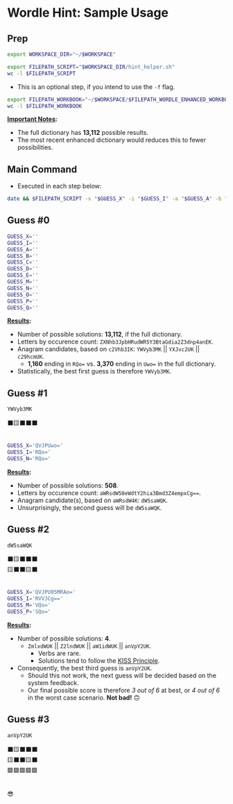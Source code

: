 # Wordle Hint: Sample Usage

## Prep
```sh
export WORKSPACE_DIR="~/$WORKSPACE"

export FILEPATH_SCRIPT="$WORKSPACE_DIR/hint_helper.sh"
wc -l $FILEPATH_SCRIPT
```

* This is an optional step, if you intend to use the `-f` flag.
```sh
export FILEPATH_WORKBOOK="~/$WORKSPACE/$FILEPATH_WORDLE_ENHANCED_WORKBOOK"
wc -l $FILEPATH_WORKBOOK
```

<b><u>Important Notes</u>:</b><br>
* The full dictionary has **13,112** possible results.
* The most recent enhanced dictionary would reduces this to fewer possibilities.



## Main Command
* Executed in each step below:
```sh
date && $FILEPATH_SCRIPT -x "$GUESS_X" -i "$GUESS_I" -a "$GUESS_A" -b "$GUESS_B" -c "$GUESS_C" -d "$GUESS_D" -e "$GUESS_E" -m "$GUESS_M" -n "$GUESS_N" -o "$GUESS_O" -p "$GUESS_P" -q "$GUESS_Q" -f $FILEPATH_WORKBOOK
```


## Guess \#0
```sh
GUESS_X=''
GUESS_I=''
GUESS_A=''
GUESS_B=''
GUESS_C=''
GUESS_D=''
GUESS_E=''
GUESS_M=''
GUESS_N=''
GUESS_O=''
GUESS_P=''
GUESS_Q=''
```

<b><u>Results</u>:</b><br>
* Number of possible solutions: **13,112**, if the full dictionary.
* Letters by occurence count: `ZXNhb3JpbHRudWR5Y3BtaGdia2Z3dnp4anEK`.
* Anagram candidates, based on `c2Vhb3IK`: `YWVyb3MK` || `YXJvc2UK` || `c29hcmUK`.
  -  **1,160** ending in `RQo=` vs.  **3,370** ending in `Uwo=` in the full dictionary.
* Statistically, the best first guess is therefore `YWVyb3MK`.



## Guess \#1
```sh
YWVyb3MK
```

⬛🟨⬛⬛⬛<br><br>

```sh
GUESS_X='QVJPUwo='
GUESS_I='RQo='
GUESS_N='RQo='
```

<b><u>Results</u>:</b><br>
* Number of possible solutions: **508**.
* Letters by occurence count: `aWRsdW50eWdtY2hia3Bmd3Z4empxCg==`.
* Anagram candidate(s), based on `aWRsdW4K`: `dW5saWQK`.
* Unsurprisingly, the second guess will be `dW5saWQK`.



## Guess \#2
```sh
dW5saWQK
```

⬛🟨⬛⬛⬛<br>
🟨⬛⬛🟨⬛<br><br>

```sh
GUESS_X='QVJPU05MRAo='
GUESS_I='RVVJCg=='
GUESS_M='VQo='
GUESS_P='SQo='
```

<b><u>Results</u>:</b><br>
* Number of possible solutions: **4**.
  - `ZmlxdWUK` || `Z2lndWUK` || `aW1idWUK` || `anVpY2UK`.
    - Verbs are rare.
    - Solutions tend to follow the [KISS Principle](https://www.techopedia.com/definition/20262/keep-it-simple-stupid-principle-kiss-principle).
* Consequently, the best third guess is `anVpY2UK`.
  - Should this not work, the next guess will be decided based on the system feedback.
  - Our final possible score is therefore _3 out of 6_ at best, or _4 out of 6_ in the worst case scenario. **Not bad!** 🙃


## Guess \#3
```sh
anVpY2UK
```

⬛🟨⬛⬛⬛<br>
🟨⬛⬛🟨⬛<br>
🟩🟩🟩🟩🟩<br><br>


😎